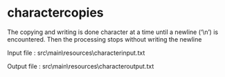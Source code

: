 # charactercopies 
The copying and writing is done character at a time until a newline (‘\n’) is encountered. Then the processing stops
without writing the newline

Input file : src\main\resources\characterinput.txt

Output file : src\main\resources\characteroutput.txt
